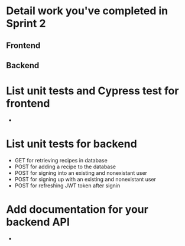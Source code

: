 
# Detail work you've completed in Sprint 2
**Frontend**
- 

**Backend**
- 

# List unit tests and Cypress test for frontend
- 

# List unit tests for backend
- GET for retrieving recipes in database
- POST for adding a recipe to the database
- POST for signing into an existing and nonexistant user
- POST for signing up with an existing and nonexistant user
- POST for refreshing JWT token after signin

# Add documentation for your backend API
- 
